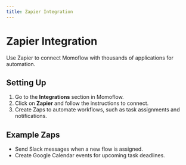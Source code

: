 ```yaml
---
title: Zapier Integration
---
```


# Zapier Integration

Use Zapier to connect Momoflow with thousands of applications for automation.

## Setting Up
1. Go to the **Integrations** section in Momoflow.
2. Click on **Zapier** and follow the instructions to connect.
3. Create Zaps to automate workflows, such as task assignments and notifications.

## Example Zaps
- Send Slack messages when a new flow is assigned.
- Create Google Calendar events for upcoming task deadlines.
